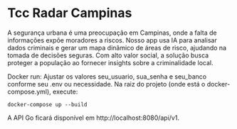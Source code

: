 # Tcc Radar Campinas
A segurança urbana é uma preocupação em Campinas, onde a falta de informações expõe moradores a riscos. Nosso app usa IA para analisar dados criminais e gerar um mapa dinâmico de áreas de risco, ajudando na tomada de decisões seguras. Com alto valor social, a solução busca proteger a população ao fornecer insights sobre a criminalidade local.

Docker run:
Ajustar os valores seu_usuario, sua_senha e seu_banco conforme seu .env ou necessidade.
Na raiz do projeto (onde está o docker-compose.yml), execute:

    docker-compose up --build

A API Go ficará disponível em http://localhost:8080/api/v1.